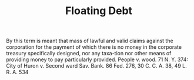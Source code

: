 ---
title: Floating Debt
letter: F
permalink: "/definitions/bld-floating-debt.html"
body: 'By this term is meant that mass of lawful and valid claims against the corporation
  for the payment of which there is no money in the corporate treasury specifically
  designed, nor any taxa-tion nor other means of providing money to pay particularly
  provided. People v. wood. 71 N. Y. 374: City of Huron v. Second ward Sav. Bank.
  86 Fed. 276, 30 C. C. A. 38, 49 L. R. A. 534'
published_at: '2018-07-07'
source: Black's Law Dictionary 2nd Ed (1910)
layout: post
---